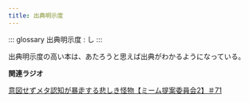 ```yaml
---
title: 出典明示度
---
```


::: glossary
出典明示度 : し
:::

出典明示度の高い本は、あたろうと思えば出典がわかるようになっている。

**関連ラジオ**

[意図せずメタ認知が暴走する悲しき怪物【ミーム提案委員会2】＃71](https://www.youtube.com/watch?v=sj7eer2tArs)
